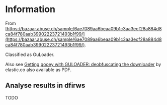 # Information

From [https://bazaar.abuse.ch/sample/6ae7089aa6beaa09b1c3aa3ecf28a884d8ca84f780aab39902223721493b1f99/](https://bazaar.abuse.ch/sample/6ae7089aa6beaa09b1c3aa3ecf28a884d8ca84f780aab39902223721493b1f99/).

Classified as GuLoader.

Also see [Getting gooey with GULOADER: deobfuscating the downloader](https://www.elastic.co/security-labs/getting-gooey-with-guloader-downloader) by elastic.co also available as PDF.

## Analyse results in dfirws

TODO

